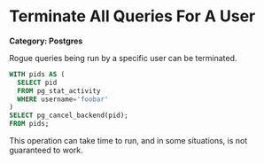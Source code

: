 # Terminate All Queries For A User

__Category: Postgres__

Rogue queries being run by a specific user can be terminated.

```sql
WITH pids AS (
  SELECT pid
  FROM pg_stat_activity
  WHERE username='foobar'
)
SELECT pg_cancel_backend(pid);  
FROM pids;
```

This operation can take time to run, and in some situations, is not guaranteed to work.
